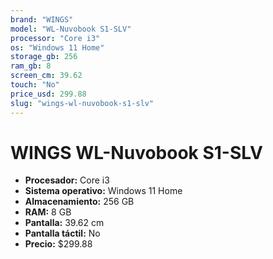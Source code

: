 ```yaml
---
brand: "WINGS"
model: "WL-Nuvobook S1-SLV"
processor: "Core i3"
os: "Windows 11 Home"
storage_gb: 256
ram_gb: 8
screen_cm: 39.62
touch: "No"
price_usd: 299.88
slug: "wings-wl-nuvobook-s1-slv"
---
```


# WINGS WL-Nuvobook S1-SLV

- **Procesador:** Core i3
- **Sistema operativo:** Windows 11 Home
- **Almacenamiento:** 256 GB
- **RAM:** 8 GB
- **Pantalla:** 39.62 cm
- **Pantalla táctil:** No
- **Precio:** $299.88
